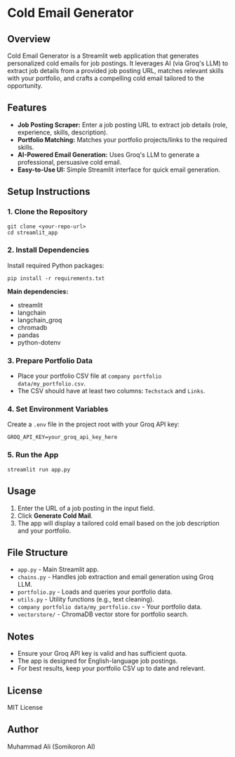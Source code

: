 # Cold Email Generator

## Overview
Cold Email Generator is a Streamlit web application that generates personalized cold emails for job postings. It leverages AI (via Groq's LLM) to extract job details from a provided job posting URL, matches relevant skills with your portfolio, and crafts a compelling cold email tailored to the opportunity.

## Features
- **Job Posting Scraper:** Enter a job posting URL to extract job details (role, experience, skills, description).
- **Portfolio Matching:** Matches your portfolio projects/links to the required skills.
- **AI-Powered Email Generation:** Uses Groq's LLM to generate a professional, persuasive cold email.
- **Easy-to-Use UI:** Simple Streamlit interface for quick email generation.

## Setup Instructions

### 1. Clone the Repository
```
git clone <your-repo-url>
cd streamlit_app
```

### 2. Install Dependencies
Install required Python packages:
```
pip install -r requirements.txt
```

**Main dependencies:**
- streamlit
- langchain
- langchain_groq
- chromadb
- pandas
- python-dotenv

### 3. Prepare Portfolio Data
- Place your portfolio CSV file at `company portfolio data/my_portfolio.csv`.
- The CSV should have at least two columns: `Techstack` and `Links`.

### 4. Set Environment Variables
Create a `.env` file in the project root with your Groq API key:
```
GROQ_API_KEY=your_groq_api_key_here
```

### 5. Run the App
```
streamlit run app.py
```

## Usage
1. Enter the URL of a job posting in the input field.
2. Click **Generate Cold Mail**.
3. The app will display a tailored cold email based on the job description and your portfolio.

## File Structure
- `app.py` - Main Streamlit app.
- `chains.py` - Handles job extraction and email generation using Groq LLM.
- `portfolio.py` - Loads and queries your portfolio data.
- `utils.py` - Utility functions (e.g., text cleaning).
- `company portfolio data/my_portfolio.csv` - Your portfolio data.
- `vectorstore/` - ChromaDB vector store for portfolio search.

## Notes
- Ensure your Groq API key is valid and has sufficient quota.
- The app is designed for English-language job postings.
- For best results, keep your portfolio CSV up to date and relevant.

## License
MIT License

## Author
Muhammad Ali (Somikoron AI)

